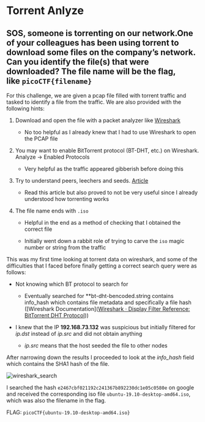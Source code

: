 # Torrent Anlyze

## SOS, someone is torrenting on our network.One of your colleagues has been using torrent to download some files on the company’s network. Can you identify the file(s) that were downloaded? The file name will be the flag, like `picoCTF{filename}`

For this challenge, we are given a pcap file filled with torrent traffic and tasked to identify a file from the traffic. We are also provided with the following hints:

1. Download and open the file with a packet analyzer like [Wireshark](https://www.wireshark.org/) 
   
   - No too helpful as I already knew that I had to use Wireshark to open the PCAP file

2. You may want to enable BitTorrent protocol (BT-DHT, etc.) on Wireshark. Analyze -> Enabled Protocols
   
   - Very helpful as the traffic appeared gibberish before doing this

3. Try to understand peers, leechers and seeds. [Article](https://www.techworm.net/2017/03/seeds-peers-leechers-torrents-language.html)
   
   - Read this article but also proved to not be very useful since I already understood how torrenting works

4. The file name ends with `.iso`
   
   - Helpful in the end as a method of checking that I obtained the correct file
   
   - Initially went down a rabbit role of trying to carve the ```iso``` magic number or string from the traffic 

This was my first time looking at torrent data on wireshark, and some of the difficulties that I faced before finally getting a correct search query were as follows: 

- Not knowing which BT protocol to search for
  
  - Eventually searched for **bt-dht-bencoded.string contains info_hash which contains file metadata and specifically a file hash ([Wireshark Documentation]([Wireshark &#183; Display Filter Reference: BitTorrent DHT Protocol](https://www.wireshark.org/docs/dfref/b/bt-dht.html)))

- I knew that the IP **192.168.73.132** was suspicious but initially filtered for *ip.dst* instead of *ip.src* and did not obtain anything 
  
  - *ip.src* means that the host seeded the file to other nodes

After narrowing down the results I proceeded to look at the *info_hash* field which contains the SHA1 hash of the file.

![wireshark_search](https://user-images.githubusercontent.com/71312079/164132386-eb0e6294-036d-431b-b066-7c9b78ce3410.png)

I searched the hash ```e2467cbf021192c241367b892230dc1e05c0580e``` on google and received the corresponding iso file ```ubuntu-19.10-desktop-amd64.iso```, which was also the filename in the flag.

FLAG: `picoCTF{ubuntu-19.10-desktop-amd64.iso}`
